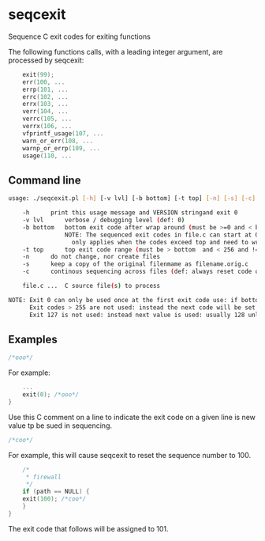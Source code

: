 # seqcexit
Sequence C exit codes for exiting functions

The following functions calls, with a leading integer argument, are processed by seqcexit:

```c
    exit(99);
    err(100, ...
    errp(101, ...
    errc(102, ...
    errx(103, ...
    verr(104, ...
    verrc(105, ...
    verrx(106, ...
    vfprintf_usage(107, ...
    warn_or_err(108, ...
    warnp_or_errp(109, ...
    usage(110, ...
```

## Command line

```sh
usage: ./seqcexit.pl [-h] [-v lvl] [-b bottom] [-t top] [-n] [-s] [-c] file.c [file2.c ...]

	-h		print this usage message and VERSION stringand exit 0
	-v lvl		verbose / debugging level (def: 0)
	-b bottom	bottom exit code after wrap around (must be >=0 and < bottom and != 127) (def: 10)
			    NOTE: The sequenced exit codes in file.c can start at 0. The bottom  value
				  only applies when the codes exceed top and need to wrap around.
	-t top		top exit code range (must be > bottom  and < 256 and != 127) (def: 249)
	-n		do not change, nor create files
	-s		keep a copy of the original filenmame as filename.orig.c
	-c		continous sequencing across files (def: always reset code on a new file)

	file.c ...	C source file(s) to process

NOTE: Exit 0 can only be used once at the first exit code use: if bottom  == 0.
      Exit codes > 255 are not used: instead the next code will be set to bottom , or set to 1 if bottom  == 0.
      Exit 127 is not used: instead next value is used: usually 128 unless top == 128 in which case bottom  is used.
```

## Examples

```c
/*ooo*/
```

For example:

```c
    ...
    exit(0); /*ooo*/
}
```

Use this C comment on a line to indicate the exit code on a given line is
new value tp be sued in sequencing.

```c
/*coo*/
```

For example, this will cause seqcexit to reset the sequence number to 100.

```c
    /*
     * firewall
     */
    if (path == NULL) {
	exit(100); /*coo*/
    }
}
```

The exit code that follows will be assigned to 101.
